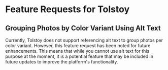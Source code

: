 # Feature Requests for Tolstoy

## Grouping Photos by Color Variant Using Alt Text

Currently, Tolstoy does not support referencing alt text to group photos per color variant. However, this feature request has been noted for future enhancements. This means that while you cannot use alt text for this purpose at the moment, it is a potential feature that may be included in future updates to improve the platform's functionality.